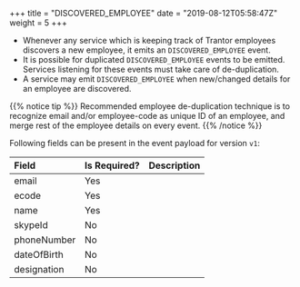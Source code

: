 +++
title = "DISCOVERED_EMPLOYEE"
date = "2019-08-12T05:58:47Z"
weight = 5
+++

- Whenever any service which is keeping track of Trantor employees discovers a
  new employee, it emits an `DISCOVERED_EMPLOYEE` event.
- It is possible for duplicated `DISCOVERED_EMPLOYEE` events to be emitted.
  Services listening for these events must take care of de-duplication.
- A service may emit `DISCOVERED_EMPLOYEE` when new/changed details for an
  employee are discovered.

{{% notice tip %}}
Recommended employee de-duplication technique is to recognize email and/or
employee-code as unique ID of an employee, and merge rest of the employee
details on every event.
{{% /notice %}}

Following fields can be present in the event payload for version `v1`:

| Field       | Is Required? | Description |
| :--         | :--          | :--         |
| email       | Yes          |             |
| ecode       | Yes          |             |
| name        | Yes          |             |
| skypeId     | No           |             |
| phoneNumber | No           |             |
| dateOfBirth | No           |             |
| designation | No           |             |

